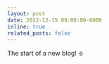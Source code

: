 ```yaml
---
layout: post
date: 2022-12-15 09:00:00-0000
inline: true
related_posts: false
---
```


The start of a new blog! :sparkle:
